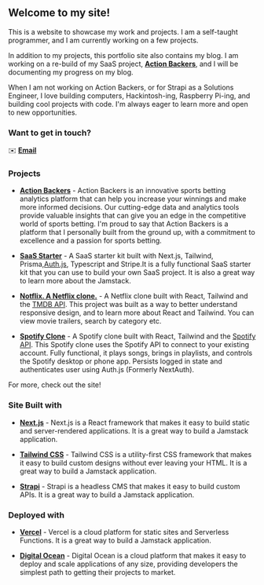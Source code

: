 ## Welcome to my site!

This is a website to showcase my work and projects. I am a self-taught programmer, and I am currently working on a few projects.

In addition to my projects, this portfolio site also contains my blog. I am working on a re-build of my SaaS project, [**Action Backers**](https://actionbackers.com), and I will be documenting my progress on my blog.

When I am not working on Action Backers, or for Strapi as a Solutions Engineer, I love building computers, Hackintosh-ing, Raspberry Pi-ing, and building cool projects with code. I'm always eager to learn more and open to new opportunities.

### Want to get in touch?

✉️ [**Email**](mailto:kellen@kellenbolger.ca)

### Projects

- [**Action Backers**](https://actionbackers.com) - Action Backers is an innovative sports betting analytics platform that can help you increase your winnings and make more informed decisions. Our cutting-edge data and analytics tools provide valuable insights that can give you an edge in the competitive world of sports betting. I'm proud to say that Action Backers is a platform that I personally built from the ground up, with a commitment to excellence and a passion for sports betting.

- [**SaaS Starter**](https://github.com/bolg55/SaaS-Starter) - A SaaS starter kit built with Next.js, Tailwind, Prisma,[Auth.js](https://authjs.dev/), Typescript and Stripe.It is a fully functional SaaS starter kit that you can use to build your own SaaS project. It is also a great way to learn more about the Jamstack.

- [**Notflix. A Netflix clone.**](https://notflix-omega.vercel.app/) - A Netflix clone built with React, Tailwind and the [TMDB API](https://developers.themoviedb.org/3/getting-started/introduction). This project was built as a way to better understand responsive design, and to learn more about React and Tailwind. You can view movie trailers, search by category etc.

- [**Spotify Clone**](https://spotify-clone-bolg55.vercel.app/) - A Spotify clone built with React, Tailwind and the [Spotify API](https://developer.spotify.com/documentation/web-api/). This Spotify clone uses the Spotify API to connect to your existing account. Fully functional, it plays songs, brings in playlists, and controls the Spotify desktop or phone app. Persists logged in state and authenticates user using Auth.js (Formerly NextAuth).

For more, check out the site!

### Site Built with

- [**Next.js**](https://nextjs.org/) - Next.js is a React framework that makes it easy to build static and server-rendered applications. It is a great way to build a Jamstack application.

- [**Tailwind CSS**](https://tailwindcss.com/) - Tailwind CSS is a utility-first CSS framework that makes it easy to build custom designs without ever leaving your HTML. It is a great way to build a Jamstack application.

- [**Strapi**](https://strapi.io/) - Strapi is a headless CMS that makes it easy to build custom APIs. It is a great way to build a Jamstack application.

### Deployed with

- [**Vercel**](https://vercel.com/) - Vercel is a cloud platform for static sites and Serverless Functions. It is a great way to build a Jamstack application.

- [**Digital Ocean**](https://www.digitalocean.com/) - Digital Ocean is a cloud platform that makes it easy to deploy and scale applications of any size, providing developers the simplest path to getting their projects to market.
